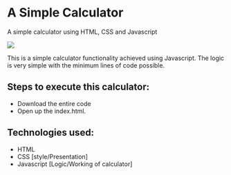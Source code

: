 # A Simple Calculator
A simple calculator using HTML, CSS and Javascript

![](https://user-images.githubusercontent.com/39196039/40139639-27db8c64-596e-11e8-9537-04a5b5d07170.jpg)

This is a simple calculator functionality achieved using Javascript. The logic is very simple with the minimum lines of code possible.

## Steps to execute this calculator:
- Download the entire code 
- Open up the index.html.

## Technologies used: 
- HTML
- CSS [style/Presentation]
- Javascript [Logic/Working of calculator]

